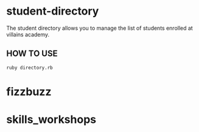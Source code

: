 # student-directory
The student directory allows you to manage the list of students enrolled at villains academy.

## HOW TO USE ##

``` shell
ruby directory.rb
```
 # fizzbuzz
# skills_workshops
